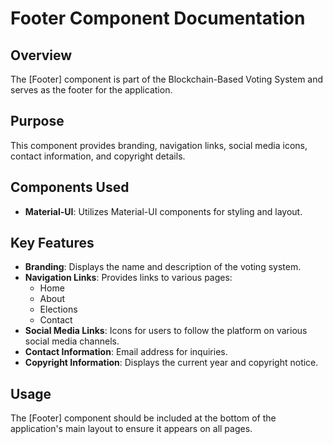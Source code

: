 # Footer Component Documentation

## Overview
The [Footer] component is part of the Blockchain-Based Voting System and serves as the footer for the application.

## Purpose
This component provides branding, navigation links, social media icons, contact information, and copyright details.

## Components Used
- **Material-UI**: Utilizes Material-UI components for styling and layout.

## Key Features
- **Branding**: Displays the name and description of the voting system.
- **Navigation Links**: Provides links to various pages:
  - Home
  - About
  - Elections
  - Contact
- **Social Media Links**: Icons for users to follow the platform on various social media channels.
- **Contact Information**: Email address for inquiries.
- **Copyright Information**: Displays the current year and copyright notice.

## Usage
The [Footer] component should be included at the bottom of the application's main layout to ensure it appears on all pages.